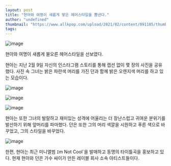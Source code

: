 ```yaml
---
layout: post
title: "현아와 여명이 새롭게 땋은 헤어스타일을 뽐낸다."
author: "undefined"
thumbnail: "https://www.allkpop.com/upload/2021/02/content/091105/thumb/1612886731-image.png"
tags: 
---
```



![image](https://www.allkpop.com/upload/2021/02/content/091105/1612886731-image.png)

현아와 여명이 새롭게 물오른 헤어스타일을 선보였다.

현아는 지난 2월 9일 자신의 인스타그램 스토리를 통해 캡션 없이 몇 장의 사진을 공유했다. 사진 속 그녀는 밝은 파란색 머리를 가진 던과 함께 밝은 오렌지색 머리를 하고 있는 모습이다.

![image](https://www.allkpop.com/upload/2021/02/content/091103/1612886580-image.png)

![image](https://www.allkpop.com/upload/2021/02/content/091104/1612886683-image.png)

![image](https://www.allkpop.com/upload/2021/02/content/091104/1612886698-image.png)

현아는 또한 그녀의 발랄하고 재미있는 성격에 어울리는 더 장난스럽고 귀여운 분위기를 발산하기 위해 앞머리를 파마했다. 던은 또한 그의 머리 색깔을 시원하고 푸른 색으로 바꾸었고, 그의 스타일을 바꾸었다.

![image](https://www.allkpop.com/upload/2021/02/content/091110/1612887020-image.png)

한편, 현아는 최근 미니앨범 `I`m Not Cool`을 발매하고 동명의 타이틀곡을 홍보하고 있다. 현재 현아와 던은 가수 싸이가 만든 레이블 회사 소속 아티스트들이다.